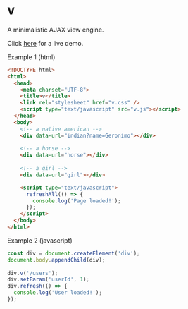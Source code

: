 # v
A minimalistic AJAX view engine.

Click [here](https://alafkas.github.io/v/?greeting=hello) for a live demo. 

Example 1 (html)
```html
<!DOCTYPE html>
<html>
  <head>
    <meta charset="UTF-8">
    <title>v</title>
    <link rel="stylesheet" href="v.css" />
    <script type="text/javascript" src="v.js"></script>
  </head>
  <body>
    <!-- a native american -->
    <div data-url="indian?name=Geronimo"></div>
    
    <!-- a horse -->
    <div data-url="horse"></div>
    
    <!-- a girl -->
    <div data-url="girl"></div>

    <script type="text/javascript">
      refreshAll(() => {
        console.log('Page loaded!');
      });
    </script>
  </body>
</html>
```
Example 2 (javascript)
```javascript
const div = document.createElement('div');
document.body.appendChild(div);
  
div.v('/users');
div.setParam('userId', 1);
div.refresh(() => {
  console.log('User loaded!');
});
```

